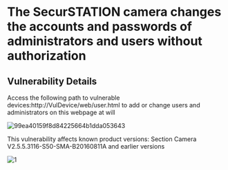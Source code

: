 # The SecurSTATION camera changes the accounts and passwords of administrators and users without authorization

## Vulnerability Details

Access the following path to vulnerable devices:http://VulDevice/web/user.html to add or change users and administrators on this webpage at will

![99ea40159f8d84225664b1dda053643](C:\Users\酸菜鱼\Desktop\github\99ea40159f8d84225664b1dda053643.png)

This vulnerability affects known product versions:
Section Camera V2.5.5.3116-S50-SMA-B20160811A and earlier versions

![1](C:\Users\酸菜鱼\Desktop\github\1.png)
